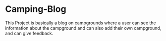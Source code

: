 # Camping-Blog
This Project is basically a blog on campgrounds where a user can see the information about the campground and can also add their own campground, and can give feedback.
